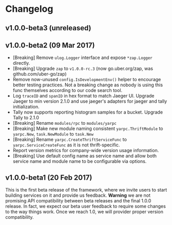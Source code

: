 # Changelog

## v1.0.0-beta3 (unreleased)

## v1.0.0-beta2 (09 Mar 2017)

* [Breaking] Remove `ulog.Logger` interface and expose `*zap.Logger` directly.
* [Breaking] Upgrade `zap` to `v1.0.0-rc.3` (now go.uber.org/zap, was
    github.com/uber-go/zap)
* Remove now-unused `config.IsDevelopmentEnv()` helper to encourage better
  testing practices. Not a breaking change as nobody is using this func
  themselves according to our code search tool.
* Log `traceID` and `spanID` in hex format to match Jaeger UI. Upgrade Jaeger to
  min version 2.1.0
  and use jaeger's adapters for jaeger and tally initialization.
* Tally now supports reporting histogram samples for a bucket. Upgrade Tally to 2.1.0
* [Breaking] Rename `modules/rpc` to `modules/yarpc`
* [Breaking] Make new module naming consistent `yarpc.ThriftModule` to
  `yarpc.New`, `task.NewModule`
  to `task.New`
* [Breaking] Rename `yarpc.CreateThriftServiceFunc` to `yarpc.ServiceCreateFunc`
  as it is not thrift-specific.
* Report version metrics for company-wide version usage information.
* [Breaking] Use default config name as service name and allow both service name and module name
  to be configurable via options.

## v1.0.0-beta1 (20 Feb 2017)

This is the first beta release of the framework, where we invite users to start
building services on it and provide us feedback. **Warning** we are not
promising API compatibility between beta releases and the final 1.0.0 release.
In fact, we expect our beta user feedback to require some changes to the way
things work. Once we reach 1.0, we will provider proper version compatibility.
